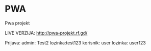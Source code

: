 # PWA 
Pwa projekt

LIVE VERZIJA: http://pwa-projekt.rf.gd/ 

Prijava: admin: Test2 lozinka:test123
         korisnik: user lozinka: user123
